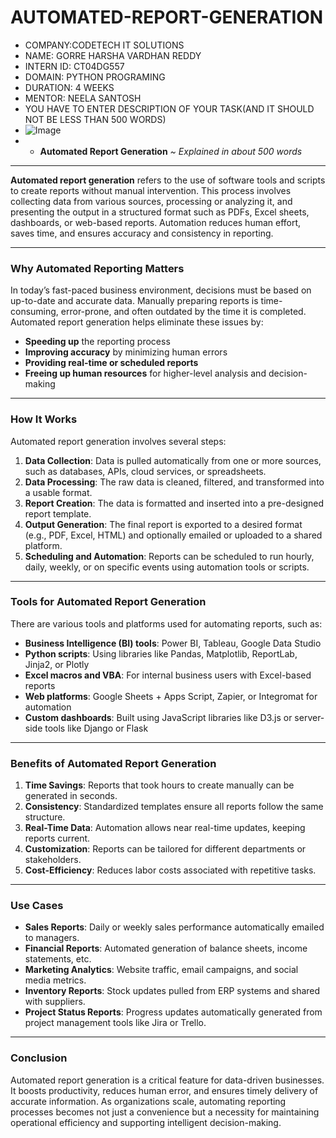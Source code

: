 # AUTOMATED-REPORT-GENERATION 
* COMPANY:CODETECH IT SOLUTIONS
* NAME: GORRE HARSHA VARDHAN REDDY
* INTERN ID: CT04DG557
* DOMAIN: PYTHON PROGRAMING
* DURATION: 4 WEEKS
* MENTOR: NEELA SANTOSH
* YOU HAVE TO ENTER DESCRIPTION OF YOUR TASK(AND IT SHOULD NOT BE LESS THAN 500 WORDS)
* ![Image](https://github.com/user-attachments/assets/8ad2ec5e-60a6-4cbf-a842-49722853a139)
* * **Automated Report Generation**
*\~ Explained in about 500 words*

---

**Automated report generation** refers to the use of software tools and scripts to create reports without manual intervention. This process involves collecting data from various sources, processing or analyzing it, and presenting the output in a structured format such as PDFs, Excel sheets, dashboards, or web-based reports. Automation reduces human effort, saves time, and ensures accuracy and consistency in reporting.

---

### Why Automated Reporting Matters

In today’s fast-paced business environment, decisions must be based on up-to-date and accurate data. Manually preparing reports is time-consuming, error-prone, and often outdated by the time it is completed. Automated report generation helps eliminate these issues by:

* **Speeding up** the reporting process
* **Improving accuracy** by minimizing human errors
* **Providing real-time or scheduled reports**
* **Freeing up human resources** for higher-level analysis and decision-making

---

### How It Works

Automated report generation involves several steps:

1. **Data Collection**: Data is pulled automatically from one or more sources, such as databases, APIs, cloud services, or spreadsheets.
2. **Data Processing**: The raw data is cleaned, filtered, and transformed into a usable format.
3. **Report Creation**: The data is formatted and inserted into a pre-designed report template.
4. **Output Generation**: The final report is exported to a desired format (e.g., PDF, Excel, HTML) and optionally emailed or uploaded to a shared platform.
5. **Scheduling and Automation**: Reports can be scheduled to run hourly, daily, weekly, or on specific events using automation tools or scripts.

---

### Tools for Automated Report Generation

There are various tools and platforms used for automating reports, such as:

* **Business Intelligence (BI) tools**: Power BI, Tableau, Google Data Studio
* **Python scripts**: Using libraries like Pandas, Matplotlib, ReportLab, Jinja2, or Plotly
* **Excel macros and VBA**: For internal business users with Excel-based reports
* **Web platforms**: Google Sheets + Apps Script, Zapier, or Integromat for automation
* **Custom dashboards**: Built using JavaScript libraries like D3.js or server-side tools like Django or Flask

---

### Benefits of Automated Report Generation

1. **Time Savings**: Reports that took hours to create manually can be generated in seconds.
2. **Consistency**: Standardized templates ensure all reports follow the same structure.
3. **Real-Time Data**: Automation allows near real-time updates, keeping reports current.
4. **Customization**: Reports can be tailored for different departments or stakeholders.
5. **Cost-Efficiency**: Reduces labor costs associated with repetitive tasks.

---

### Use Cases

* **Sales Reports**: Daily or weekly sales performance automatically emailed to managers.
* **Financial Reports**: Automated generation of balance sheets, income statements, etc.
* **Marketing Analytics**: Website traffic, email campaigns, and social media metrics.
* **Inventory Reports**: Stock updates pulled from ERP systems and shared with suppliers.
* **Project Status Reports**: Progress updates automatically generated from project management tools like Jira or Trello.

---

### Conclusion

Automated report generation is a critical feature for data-driven businesses. It boosts productivity, reduces human error, and ensures timely delivery of accurate information. As organizations scale, automating reporting processes becomes not just a convenience but a necessity for maintaining operational efficiency and supporting intelligent decision-making.
